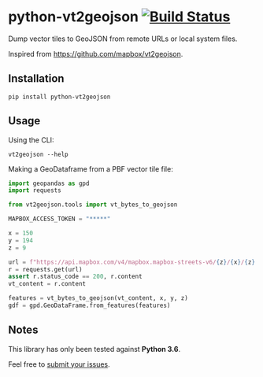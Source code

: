 # python-vt2geojson [![Build Status](https://travis-ci.org/Amyantis/python-vt2geojson.svg?branch=master)](https://travis-ci.org/Amyantis/python-vt2geojson)
Dump vector tiles to GeoJSON from remote URLs or local system files.

Inspired from https://github.com/mapbox/vt2geojson.

## Installation
```
pip install python-vt2geojson
```

## Usage
Using the CLI:
```
vt2geojson --help
```

Making a GeoDataframe from a PBF vector tile file:
```python
import geopandas as gpd
import requests

from vt2geojson.tools import vt_bytes_to_geojson

MAPBOX_ACCESS_TOKEN = "*****"

x = 150
y = 194
z = 9

url = f"https://api.mapbox.com/v4/mapbox.mapbox-streets-v6/{z}/{x}/{z}.vector.pbf?access_token={MAPBOX_ACCESS_TOKEN}"
r = requests.get(url)
assert r.status_code == 200, r.content
vt_content = r.content

features = vt_bytes_to_geojson(vt_content, x, y, z)
gdf = gpd.GeoDataFrame.from_features(features)
```

## Notes
This library has only been tested against **Python 3.6**.

Feel free to [submit your issues](https://github.com/Amyantis/python-vt2geojson/issues).